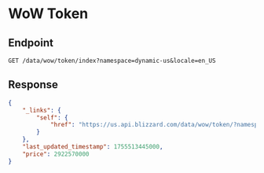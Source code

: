 # WoW Token

## Endpoint
```
GET /data/wow/token/index?namespace=dynamic-us&locale=en_US
```

## Response
```json
{
    "_links": {
        "self": {
            "href": "https://us.api.blizzard.com/data/wow/token/?namespace=dynamic-us"
        }
    },
    "last_updated_timestamp": 1755513445000,
    "price": 2922570000
}
```

